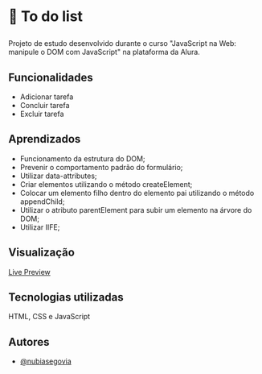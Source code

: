 # 📝 To do list </p>

Projeto de estudo desenvolvido durante o curso "JavaScript na Web: manipule o DOM com JavaScript" na plataforma da Alura.

## Funcionalidades

- Adicionar tarefa
- Concluir tarefa
- Excluir tarefa

## Aprendizados

- Funcionamento da estrutura do DOM;
- Prevenir o comportamento padrão do formulário;
- Utilizar data-attributes;
- Criar elementos utilizando o método createElement;
- Colocar um elemento filho dentro do elemento pai utilizando o método appendChild;
- Utilizar o atributo parentElement para subir um elemento na árvore do DOM;
- Utilizar IIFE;

## Visualização

[Live Preview](https://nubiasegovia.github.io/todolist-alura/)

## Tecnologias utilizadas

HTML, CSS e JavaScript

## Autores

- [@nubiasegovia](https://github.com/nubiasegovia)